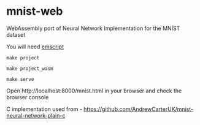 # mnist-web

WebAssembly port of Neural Network Implementation for the MNIST dataset 

You will need [emscript](https://emscripten.org/docs/getting_started/downloads.html)

``` console
make project 
```
``` console
make project_wasm
```

``` console
make serve
```

Open http://localhost:8000/mnist.html in your browser and check the browser console

C implementation used from - https://github.com/AndrewCarterUK/mnist-neural-network-plain-c 

